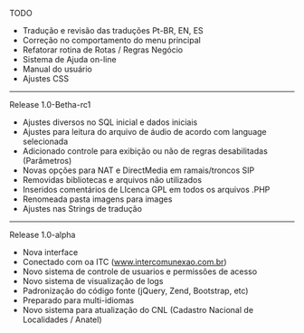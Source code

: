 TODO
- Tradução e revisão das traduções Pt-BR, EN, ES
- Correção no comportamento do menu principal
- Refatorar rotina de Rotas / Regras Negócio
- Sistema de Ajuda on-line
- Manual do usuário
- Ajustes CSS
---------------------------------
Release 1.0-Betha-rc1
- Ajustes diversos no SQL inicial e dados iniciais
- Ajustes para leitura do arquivo de áudio de acordo com language selecionada
- Adicionado controle para exibição ou não de regras desabilitadas (Parâmetros)
- Novas opções para NAT e DirectMedia em ramais/troncos SIP
- Removidas bibliotecas e arquivos não utilizados 
- Inseridos comentários de LIcenca GPL em todos os arquivos .PHP
- Renomeada pasta imagens para images 
- Ajustes nas Strings de tradução
---------------------------------
Release 1.0-alpha
- Nova interface
- Conectado com oa ITC  (www.intercomunexao.com.br)
- Novo sistema de controle de usuarios e permissões de acesso
- Novo sistema de visualização de logs
- Padronização do código fonte (jQuery, Zend, Bootstrap, etc)
- Preparado para multi-idiomas
- Novo sistema para atualização do CNL (Cadastro Nacional de Localidades / Anatel)
